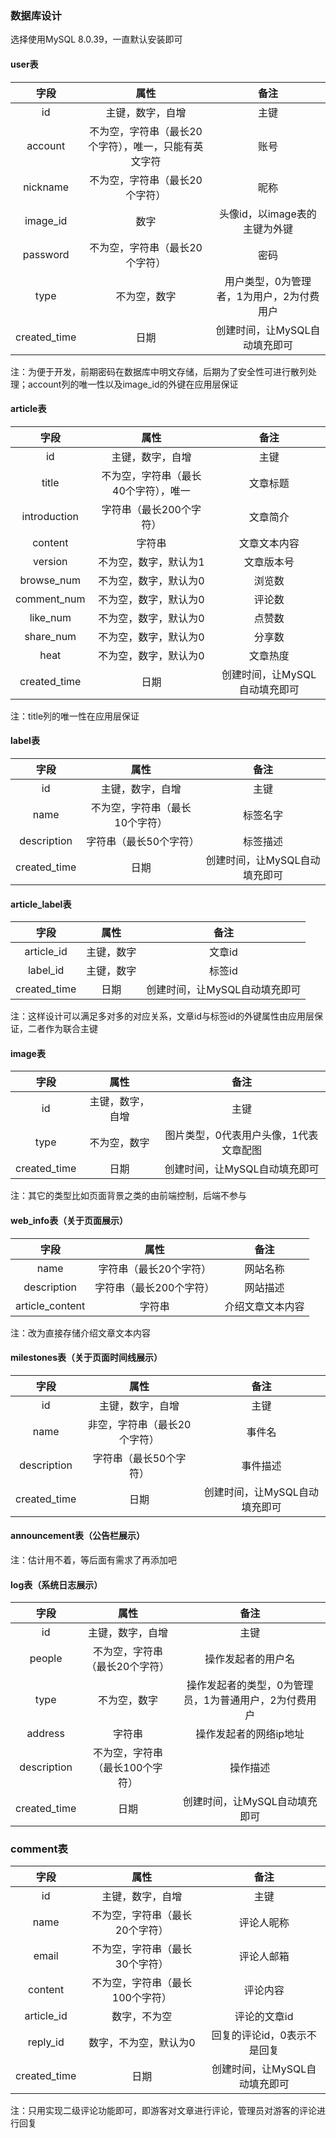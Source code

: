 ### 数据库设计

选择使用MySQL 8.0.39，一直默认安装即可

#### user表

|     字段     |                         属性                         |                   备注                    |
| :----------: | :--------------------------------------------------: | :---------------------------------------: |
|      id      |                   主键，数字，自增                   |                   主键                    |
|   account    | 不为空，字符串（最长20个字符），唯一，只能有英文字符 |                   账号                    |
|   nickname   |            不为空，字符串（最长20个字符）            |                   昵称                    |
|   image_id   |                         数字                         |       头像id，以image表的主键为外键       |
|   password   |            不为空，字符串（最长20个字符）            |                   密码                    |
|     type     |                     不为空，数字                     | 用户类型，0为管理者，1为用户，2为付费用户 |
| created_time |                         日期                         |       创建时间，让MySQL自动填充即可       |

注：为便于开发，前期密码在数据库中明文存储，后期为了安全性可进行散列处理；account列的唯一性以及image_id的外键在应用层保证

#### article表

|     字段     |                 属性                 |             备注              |
| :----------: | :----------------------------------: | :---------------------------: |
|      id      |           主键，数字，自增           |             主键              |
|    title     | 不为空，字符串（最长40个字符），唯一 |           文章标题            |
| introduction |       字符串（最长200个字符）        |           文章简介            |
|   content    |                字符串                |         文章文本内容          |
|   version    |        不为空，数字，默认为1         |          文章版本号           |
|  browse_num  |        不为空，数字，默认为0         |            浏览数             |
| comment_num  |        不为空，数字，默认为0         |            评论数             |
|   like_num   |        不为空，数字，默认为0         |            点赞数             |
|  share_num   |        不为空，数字，默认为0         |            分享数             |
|     heat     |        不为空，数字，默认为0         |           文章热度            |
| created_time |                 日期                 | 创建时间，让MySQL自动填充即可 |

注：title列的唯一性在应用层保证

#### label表

|     字段     |              属性              |             备注              |
| :----------: | :----------------------------: | :---------------------------: |
|      id      |        主键，数字，自增        |             主键              |
|     name     | 不为空，字符串（最长10个字符） |           标签名字            |
| description  |     字符串（最长50个字符）     |           标签描述            |
| created_time |              日期              | 创建时间，让MySQL自动填充即可 |

#### article_label表

|     字段     |    属性    |             备注              |
| :----------: | :--------: | :---------------------------: |
|  article_id  | 主键，数字 |            文章id             |
|   label_id   | 主键，数字 |            标签id             |
| created_time |    日期    | 创建时间，让MySQL自动填充即可 |

注：这样设计可以满足多对多的对应关系，文章id与标签id的外键属性由应用层保证，二者作为联合主键

#### image表

|     字段     |       属性       |                  备注                  |
| :----------: | :--------------: | :------------------------------------: |
|      id      | 主键，数字，自增 |                  主键                  |
|     type     |   不为空，数字   | 图片类型，0代表用户头像，1代表文章配图 |
| created_time |       日期       |     创建时间，让MySQL自动填充即可      |

注：其它的类型比如页面背景之类的由前端控制，后端不参与

#### web_info表（关于页面展示）

|      字段       |          属性           |       备注       |
| :-------------: | :---------------------: | :--------------: |
|      name       | 字符串（最长20个字符）  |     网站名称     |
|   description   | 字符串（最长200个字符） |     网站描述     |
| article_content |         字符串          | 介绍文章文本内容 |

注：改为直接存储介绍文章文本内容

#### milestones表（关于页面时间线展示）

|     字段     |             属性             |             备注              |
| :----------: | :--------------------------: | :---------------------------: |
|      id      |       主键，数字，自增       |             主键              |
|     name     | 非空，字符串（最长20个字符） |            事件名             |
| description  |    字符串（最长50个字符）    |           事件描述            |
| created_time |             日期             | 创建时间，让MySQL自动填充即可 |

#### announcement表（公告栏展示）

注：估计用不着，等后面有需求了再添加吧

#### log表（系统日志展示）

|     字段     |              属性               |                         备注                          |
| :----------: | :-----------------------------: | :---------------------------------------------------: |
|      id      |        主键，数字，自增         |                         主键                          |
|    people    | 不为空，字符串（最长20个字符）  |                  操作发起者的用户名                   |
|     type     |          不为空，数字           | 操作发起者的类型，0为管理员，1为普通用户，2为付费用户 |
|   address    |             字符串              |                操作发起者的网络ip地址                 |
| description  | 不为空，字符串（最长100个字符） |                       操作描述                        |
| created_time |              日期               |             创建时间，让MySQL自动填充即可             |

### comment表

|     字段     |              属性               |             备注              |
| :----------: | :-----------------------------: | :---------------------------: |
|      id      |        主键，数字，自增         |             主键              |
|     name     | 不为空，字符串（最长20个字符）  |          评论人昵称           |
|    email     | 不为空，字符串（最长30个字符）  |          评论人邮箱           |
|   content    | 不为空，字符串（最长100个字符） |           评论内容            |
|  article_id  |          数字，不为空           |         评论的文章id          |
|   reply_id   |      数字，不为空，默认为0      |  回复的评论id，0表示不是回复  |
| created_time |              日期               | 创建时间，让MySQL自动填充即可 |

注：只用实现二级评论功能即可，即游客对文章进行评论，管理员对游客的评论进行回复


